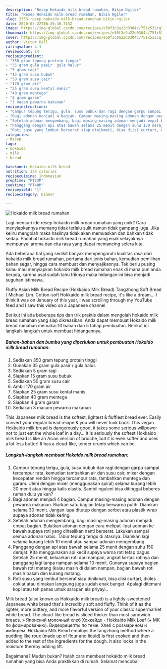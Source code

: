 ```yaml
---
description: "Resep Hokaido milk bread rumahan, Bikin Ngiler"
title: "Resep Hokaido milk bread rumahan, Bikin Ngiler"
slug: 2353-resep-hokaido-milk-bread-rumahan-bikin-ngiler
date: 2020-05-22T06:39:30.715Z
image: https://img-global.cpcdn.com/recipes/e50f3c9a22d0304c/751x532cq70/hokaido-milk-bread-rumahan-foto-resep-utama.jpg
thumbnail: https://img-global.cpcdn.com/recipes/e50f3c9a22d0304c/751x532cq70/hokaido-milk-bread-rumahan-foto-resep-utama.jpg
cover: https://img-global.cpcdn.com/recipes/e50f3c9a22d0304c/751x532cq70/hokaido-milk-bread-rumahan-foto-resep-utama.jpg
author: Victor Ball
ratingvalue: 4.1
reviewcount: 14
recipeingredient:
- "350 gram tepung protein tinggi"
- "35 gram gula pasir  gula halus"
- "5 gram ragi"
- "15 gram susu bubuk"
- "50 gram susu cair"
- "170 gram air"
- "25 gram susu kental manis"
- "40 gram mentega"
- "4 gram garam"
- "3 macam pewarna makanan"
recipeinstructions:
- "Campur tepung terigu, gula, susu bubuk dan ragi dengan garpu sampai tercampur rata, kemudian tambahkan air dan susu cair, mixer dengan kecepatan rendah hingga tercampur rata, tambahkan mentega dan garam. Uleni dengan mixer (menggunakan spiral) selama kurang lebih 30 menit atau hingga kalis elastis. Sambil nguleni bisa ditinggal beberes rumah dulu ya kan?"
- "Bagi adonan menjadi 4 bagian. Campur masing-masing adonan dengan pewarna makanan. Biarkan satu bagian tetap berwarna putih. Diamkan selama 30 menit. Jangan lupa ditutup dengan serbet atau plastik wrap supaya adonan tidak kering."
- "Setelah adonan mengembang, bagi masing-masing adonan menjadi empat bagian. Bulatkan adonan dengan cara melipat-lipat adonan ke bawah supaya roti yang dihasilkan nanti berserat. Lakukan sampai semua adonan habis. Tabur tepung terigu di atasnya. Diamkan lagi selama kurang lebih 10 menit atau sampai adonan mengembang."
- "Panggang dengan api atas bawah selama 25 menit dengan suhu 150 derajat. Kita menggunakan api kecil supaya warna roti tetap bagus. Setelah 25 menit, keluarkan roti dari nampan, angkat kertas rotinya dan panggang lagi tanpa nampan selama 10 menit. Gunanya supaya bagian bawah roti matang (kalau masih di dalam nampan, bagian bawah roti masih basah dan kurang matang."
- "Roti susu yang lembut berserat siap dinikmati, bisa diisi curtart, dioles coklat atau dimakan langsung juga sudah enak banget. Apalagi ditemani kopi atau teh panas untuk sarapan ala priyayi.."
categories:
- Resep
tags:
- hokaido
- milk
- bread

katakunci: hokaido milk bread 
nutrition: 126 calories
recipecuisine: Indonesian
preptime: "PT23M"
cooktime: "PT48M"
recipeyield: "1"
recipecategory: Dinner

---
```



![Hokaido milk bread rumahan](https://img-global.cpcdn.com/recipes/e50f3c9a22d0304c/751x532cq70/hokaido-milk-bread-rumahan-foto-resep-utama.jpg)

Lagi mencari ide resep hokaido milk bread rumahan yang unik? Cara menyiapkannya memang tidak terlalu sulit namun tidak gampang juga. Jika keliru mengolah maka hasilnya tidak akan memuaskan dan bahkan tidak sedap. Padahal hokaido milk bread rumahan yang enak selayaknya mempunyai aroma dan cita rasa yang dapat memancing selera kita.

Ada beberapa hal yang sedikit banyak mempengaruhi kualitas rasa dari hokaido milk bread rumahan, pertama dari jenis bahan, kemudian pemilihan bahan segar, hingga cara membuat dan menyajikannya. Tak perlu pusing kalau mau menyiapkan hokaido milk bread rumahan enak di mana pun anda berada, karena asal sudah tahu triknya maka hidangan ini bisa menjadi suguhan istimewa.

Fluffy Asian Milk Bread Recipe (Hokkaido Milk Bread) Tangzhong Soft Bread / Michael Lim. Cotton-soft Hokkaido milk bread recipe, it&#39;s like a dream… I think it was on January of this year, I was scrolling through my YouTube feed and I saw this video on a Japanese channel.


Berikut ini ada beberapa tips dan trik praktis dalam mengolah hokaido milk bread rumahan yang siap dikreasikan. Anda dapat membuat Hokaido milk bread rumahan memakai 10 bahan dan 5 tahap pembuatan. Berikut ini langkah-langkah untuk membuat hidangannya.

<!--inarticleads1-->

##### Bahan-bahan dan bumbu yang diperlukan untuk pembuatan Hokaido milk bread rumahan:

1. Sediakan 350 gram tepung protein tinggi
1. Gunakan 35 gram gula pasir / gula halus
1. Sediakan 5 gram ragi
1. Siapkan 15 gram susu bubuk
1. Sediakan 50 gram susu cair
1. Ambil 170 gram air
1. Siapkan 25 gram susu kental manis
1. Siapkan 40 gram mentega
1. Siapkan 4 gram garam
1. Sediakan 3 macam pewarna makanan


This Japanese milk bread is the softest, lightest &amp; fluffiest bread ever. Easily convert your regular bread recipe &amp; you will never look back. This vegan Hokkaido milk bread is dangerously good, it takes some serious willpower not to just eat the whole loaf in a day… It is seriously the softest Hokkaido milk bread is like an Asian version of brioche, but it is even softer and uses a lot less butter! It has a cloud-like, tender crumb which can be. 

<!--inarticleads2-->

##### Langkah-langkah membuat Hokaido milk bread rumahan:

1. Campur tepung terigu, gula, susu bubuk dan ragi dengan garpu sampai tercampur rata, kemudian tambahkan air dan susu cair, mixer dengan kecepatan rendah hingga tercampur rata, tambahkan mentega dan garam. Uleni dengan mixer (menggunakan spiral) selama kurang lebih 30 menit atau hingga kalis elastis. Sambil nguleni bisa ditinggal beberes rumah dulu ya kan?
1. Bagi adonan menjadi 4 bagian. Campur masing-masing adonan dengan pewarna makanan. Biarkan satu bagian tetap berwarna putih. Diamkan selama 30 menit. Jangan lupa ditutup dengan serbet atau plastik wrap supaya adonan tidak kering.
1. Setelah adonan mengembang, bagi masing-masing adonan menjadi empat bagian. Bulatkan adonan dengan cara melipat-lipat adonan ke bawah supaya roti yang dihasilkan nanti berserat. Lakukan sampai semua adonan habis. Tabur tepung terigu di atasnya. Diamkan lagi selama kurang lebih 10 menit atau sampai adonan mengembang.
1. Panggang dengan api atas bawah selama 25 menit dengan suhu 150 derajat. Kita menggunakan api kecil supaya warna roti tetap bagus. Setelah 25 menit, keluarkan roti dari nampan, angkat kertas rotinya dan panggang lagi tanpa nampan selama 10 menit. Gunanya supaya bagian bawah roti matang (kalau masih di dalam nampan, bagian bawah roti masih basah dan kurang matang.
1. Roti susu yang lembut berserat siap dinikmati, bisa diisi curtart, dioles coklat atau dimakan langsung juga sudah enak banget. Apalagi ditemani kopi atau teh panas untuk sarapan ala priyayi..


Milk bread (also known as Hokkaido milk bread) is a lightly-sweetened Japanese white bread that&#39;s incredibly soft and fluffy. Think of it as the lighter, more buttery, and more flavorful version of your classic supermarket white bread. The cloud-like bread is sliced thicker than most sandwich breads. » Японский молочный хлеб Хоккайдо - Hokkaido Milk Loaf (+ МК по формированию). Видеорецепты по теме. Хлеб с розмарином и имбирем. Hokkaido Milk Bread employs the tangzhong method where a pudding like roux (made up of flour and liquid) is first cooked and then added to the rest of the ingredients for the dough. It also locks in the moisture thereby adding lift. 

Bagaimana? Mudah bukan? Itulah cara membuat hokaido milk bread rumahan yang bisa Anda praktikkan di rumah. Selamat mencoba!
